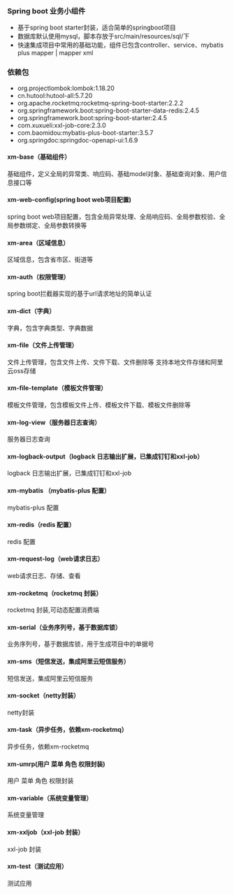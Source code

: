 ### Spring boot 业务小组件
+ 基于spring boot starter封装，适合简单的springboot项目
+ 数据库默认使用mysql，脚本存放于src/main/resources/sql/下
+ 快速集成项目中常用的基础功能，组件已包含controller、service、mybatis plus mapper | mapper xml

### 依赖包
+ org.projectlombok:lombok:1.18.20
+ cn.hutool:hutool-all:5.7.20
+ org.apache.rocketmq:rocketmq-spring-boot-starter:2.2.2
+ org.springframework.boot:spring-boot-starter-data-redis:2.4.5
+ org.springframework.boot:spring-boot-starter:2.4.5
+ com.xuxueli:xxl-job-core:2.3.0
+ com.baomidou:mybatis-plus-boot-starter:3.5.7
+ org.springdoc:springdoc-openapi-ui:1.6.9

#### xm-base（基础组件）
基础组件，定义全局的异常类、响应码、基础model对象、基础查询对象、用户信息接口等
#### xm-web-config(spring boot web项目配置)
spring boot web项目配置，包含全局异常处理、全局响应码、全局参数校验、全局参数绑定、全局参数转换等
#### xm-area（区域信息）
区域信息，包含省市区、街道等
#### xm-auth（权限管理）
spring boot拦截器实现的基于url请求地址的简单认证
#### xm-dict（字典）
字典，包含字典类型、字典数据
#### xm-file（文件上传管理）
文件上传管理，包含文件上传、文件下载、文件删除等
支持本地文件存储和阿里云oss存储
#### xm-file-template（模板文件管理）
模板文件管理，包含模板文件上传、模板文件下载、模板文件删除等
#### xm-log-view（服务器日志查询）
服务器日志查询
#### xm-logback-output（logback 日志输出扩展，已集成钉钉和xxl-job）
logback 日志输出扩展，已集成钉钉和xxl-job
#### xm-mybatis （mybatis-plus 配置）
mybatis-plus 配置
#### xm-redis（redis 配置）
redis 配置
#### xm-request-log（web请求日志）
web请求日志、存储、查看
#### xm-rocketmq（rocketmq 封装）
rocketmq 封装,可动态配置消费端
#### xm-serial（业务序列号，基于数据库锁）
业务序列号，基于数据库锁，用于生成项目中的单据号
#### xm-sms（短信发送，集成阿里云短信服务）
短信发送，集成阿里云短信服务
#### xm-socket（netty封装）
netty封装
#### xm-task（异步任务，依赖xm-rocketmq）
异步任务，依赖xm-rocketmq
#### xm-umrp(用户 菜单 角色 权限封装)
用户 菜单 角色 权限封装
#### xm-variable（系统变量管理）
系统变量管理
#### xm-xxljob（xxl-job 封装）
xxl-job 封装
#### xm-test（测试应用）
 测试应用